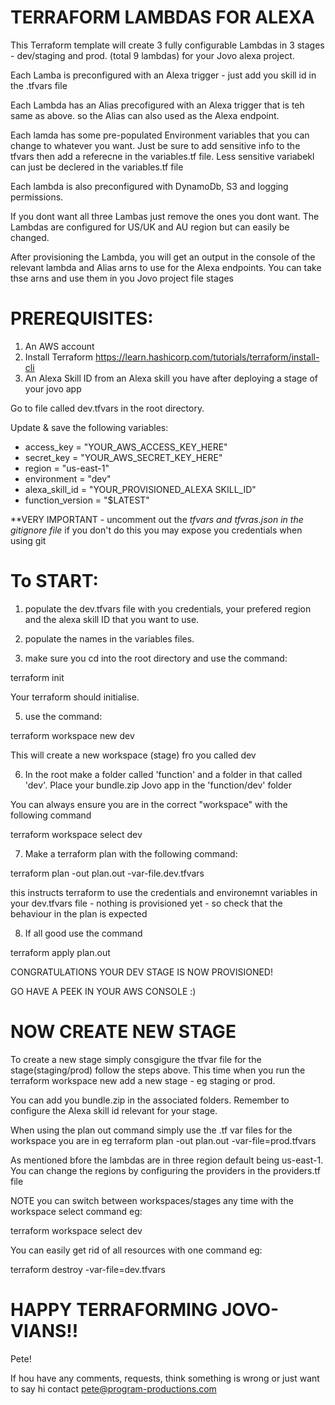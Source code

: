 
# TERRAFORM LAMBDAS FOR ALEXA

This Terraform template will create 3 fully configurable Lambdas in 3 stages - dev/staging and prod. (total 9 lambdas) for your Jovo alexa project. 

Each Lamba is preconfigured with an Alexa trigger - just add you skill id in the .tfvars file

Each Lambda has an Alias precofigured with an Alexa trigger that is teh same as above. so the Alias can also used as the Alexa endpoint. 

Each lamda has some pre-populated Environment variables that you can change to whatever you want. Just be sure to add sensitive info to the tfvars then add a referecne in the variables.tf file. Less sensitive variabekl can just be declered in the variables.tf file 

Each lambda is also preconfigured with DynamoDb, S3 and logging permissions.

If you dont want all three Lambas just remove the ones you dont want. The Lambdas are configured for US/UK and AU region but can easily be changed. 


After provisioning the Lambda, you will get an output in the console of the relevant lambda and Alias arns to use for the Alexa endpoints. You can take thse arns and use them in you Jovo project file stages   


# PREREQUISITES:

1. An AWS account
2. Install Terraform https://learn.hashicorp.com/tutorials/terraform/install-cli
3. An Alexa Skill ID from an Alexa skill you have after deploying a stage of your jovo app

Go to file called dev.tfvars in the root directory.

Update & save the following variables:

- access_key       = "YOUR_AWS_ACCESS_KEY_HERE"
- secret_key       = "YOUR_AWS_SECRET_KEY_HERE"
- region           = "us-east-1"
- environment      = "dev"
- alexa_skill_id   = "YOUR_PROVISIONED_ALEXA SKILL_ID"
- function_version = "$LATEST"

**VERY IMPORTANT - uncomment out the *tfvars and *tfvras.json in the gitignore file**  if you don't do this you may expose you credentials when using git


# To START:

1. populate the dev.tfvars file with you credentials, your prefered region and the alexa skill ID that you want to use.

2. populate the names in the variables files.

3. make sure you cd into the root directory and use the command:

terraform init

Your terraform should initialise.

5. use the command:

terraform workspace new dev

This will create a new workspace (stage) fro you called dev

6. In the root make a folder called 'function' and a folder in that called 'dev'. Place your bundle.zip Jovo app in the 'function/dev' folder 

You can always ensure you are in the correct "workspace" with the following command 

terraform workspace select dev

7. Make a terraform plan with the following command:

terraform plan -out plan.out -var-file.dev.tfvars

this instructs terraform to use the credentials and environemnt variables in your dev.tfvars file - nothing is provisioned yet - so check that the behaviour in the plan is expected

8. If all good use the command

terraform apply plan.out

CONGRATULATIONS YOUR DEV STAGE IS NOW PROVISIONED! 

GO HAVE A PEEK IN YOUR AWS CONSOLE :)

# NOW CREATE NEW STAGE

To create a new stage simply consgigure the tfvar file for the stage(staging/prod) follow the steps above. This time when you run the terraform workspace new add a new stage - eg staging or prod.

You can add you bundle.zip in the associated folders. Remember to configure the Alexa skill id relevant for your stage.

When using the plan out command simply use the .tf var files for the workspace you are in eg terraform plan -out plan.out -var-file=prod.tfvars

As mentioned bfore the lambdas are in three region default being us-east-1. You can change the regions by configuring the providers in the providers.tf file

NOTE you can switch between workspaces/stages any time with the workspace select command eg:

terraform workspace select dev

You can easily get rid of all resources with one command eg:

terraform destroy -var-file=dev.tfvars


# HAPPY TERRAFORMING JOVO-VIANS!!
 
Pete!

If hou have any comments, requests, think something is wrong or just want to say hi contact pete@program-productions.com 
